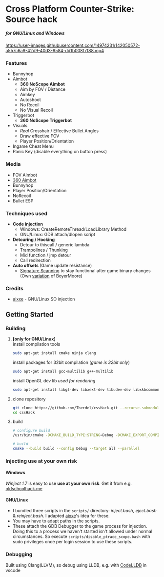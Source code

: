 # Cross Platform Counter-Strike: Source hack
##### for GNU/Linux and Windows  


https://user-images.githubusercontent.com/14974231/142050572-a557c6a9-42d9-40d3-9584-dd1b008f7f88.mp4



### Features
- Bunnyhop
- Aimbot
    - **360 NoScope Aimbot**
    - Aim by FOV / Distance
    - Aimkey
    - Autoshoot
    - No Recoil
    - No Visual Recoil
- Triggerbot
    - **360 NoScope Triggerbot**
- Visuals
    - *Real* Crosshair / Effective Bullet Angles
    - Draw effective FOV
    - Player Position/Orientation
- Ingame Cheat Menu
- Panic Key (disable everything on button press)
    
### Media
- FOV Aimbot
- [360 Aimbot](media/360_hack.mp4)
- Bunnyhop
- Player Position/Orientation
- NoRecoil
- Bullet ESP

### Techniques used
- **Code injection**
    - Windows: CreateRemoteThread/LoadLibrary Method
    - GNU/Linux: GDB attach/dlopen script
- **Detouring / Hooking**
    - Detour to thiscall / generic lambda
    - Trampolines / Thunking
    - Mid function / jmp detour
    - Call redirection
- **Auto offsets** (Game update resistance)
    - [Signature Scanning](https://wiki.alliedmods.net/Signature_Scanning) to stay functional after game binary changes    
    (Own [variation](https://github.com/Therdel/BoyerMoore-DontCare) of BoyerMoore)
    

### Credits
- [aixxe](https://aixxe.net/2016/09/shared-library-injection) - GNU/Linux SO injection

## Getting Started
### Building
1. **[only for GNU/Linux]**<br>
    install compilation tools
    ```bash
    sudo apt-get install cmake ninja clang
    ```
    install packages for 32bit compilation (*game is 32bit only*)
    ```bash
    sudo apt-get install gcc-multilib g++-multilib
    ```
    install OpenGL dev lib *used for rendering*
    ```bash
    sudo apt-get install libgl-dev libxext-dev libudev-dev libxkbcommon-dev
    ```
2. clone repository
    ```bash
    git clone https://github.com/Therdel/cssHack.git --recurse-submodules --shallow-submodules --depth=1
    cd cssHack
    ```
3. build
    ```bash
    # configure build
    /usr/bin/cmake -DCMAKE_BUILD_TYPE:STRING=Debug -DCMAKE_EXPORT_COMPILE_COMMANDS:BOOL=TRUE -DCMAKE_C_COMPILER:FILEPATH=/usr/bin/clang -DCMAKE_CXX_COMPILER:FILEPATH=/usr/bin/clang++ --no-warn-unused-cli -S. -Bbuild -G Ninja

    # build
    cmake --build build --config Debug --target all --parallel
    ```

### Injecting **use at your own risk**
#### Windows
*Winject 1.7* is easy to use **use at your own risk**. Get it from e.g. [oldschoolhack.me](https://www.oldschoolhack.me/en/downloads/tools/3610-winject-17)
#### GNU/Linux
- I bundled three scripts in the ```scripts/``` directory: *inject.bash*, *eject.bash* & *reinject.bash*. I adapted [aixxe](https://aixxe.net/2016/09/shared-library-injection)'s idea for these.
- You may have to adapt paths in the scripts.
- These attach the GDB Debugger to the game process for injection. Doing this to a process we haven't started isn't allowed under normal circumstances. So execute ```scripts/disable_ptrace_scope.bash``` with sudo privileges once per login session to use these scripts.

### Debugging
Built using Clang(LLVM), so debug using LLDB, e.g. with [CodeLLDB](https://marketplace.visualstudio.com/items?itemName=vadimcn.vscode-lldb) in vscode